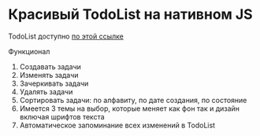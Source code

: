 # Красивый TodoList на нативном JS
TodoList доступно [по этой ссылке](https://baktybek0v.github.io/TodoList_NativeJS/)

Функционал
1. Создавать задачи
2. Изменять задачи
3. Зачеркивать задачи
4. Удалять задачи
5. Сортировать задачи: по алфавиту, по дате создания, по состояние
6. Имеется 3 темы на выбор, которые меняет как фон так и дизайн включая шрифтов текста
7. Автоматическое запоминание всех изменений в TodoList

